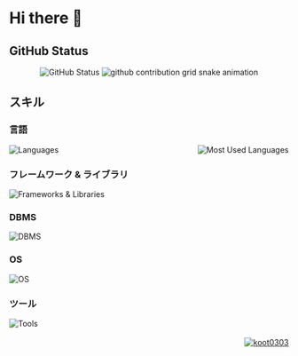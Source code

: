 <h1>Hi there 👋</h1>

<div>
    <h2>GitHub Status</h2>
    <div align="center">
        <img src="https://github-profile-summary-cards.vercel.app/api/cards/profile-details?username=koot0303&theme=dark" alt="GitHub Status">
        <img src="https://raw.githubusercontent.com/koot0303/koot0303/output/github-contribution-grid-snake.svg" alt="github contribution grid snake animation">
    </div>
</div>

<div>
    <h2>スキル</h2>
    <div>
        <h3>言語</h3>
        <div style="display: flex; justify-content: space-between; align-items: flex-start;">
            <img src="https://skillicons.dev/icons?i=python,javascript,html,css" alt="Languages">
            <img src="https://github-readme-stats.vercel.app/api/top-langs/?username=koot0303&layout=compact&theme=dark" alt="Most Used Languages" align="right">
        </div>
    </div>
    <div>
        <h3>フレームワーク & ライブラリ</h3>
            <img src="https://skillicons.dev/icons?i=django,flask,vuejs,nodejs" alt="Frameworks & Libraries">
    </div>
    <div>
        <h3>DBMS</h3>
            <img src="https://skillicons.dev/icons?i=mysql,sqlite" alt="DBMS">
    </div>
    <div>
        <h3>OS</h3>
            <img src="https://skillicons.dev/icons?i=windows,linux,raspberrypi" alt="OS">
    </div>
    <div>
        <h3>ツール</h3>
            <img src="https://skillicons.dev/icons?i=git,github,vscode" alt="Tools">
    </div>
</div>

<br>

<div align="right">
    <a href="https://github.com/koot0303/">
        <img src="https://komarev.com/ghpvc/?username=koot0303" alt="koot0303">
    </a>
</div>